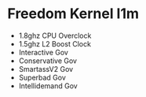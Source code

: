 # Freedom Kernel l1m

- 1.8ghz CPU Overclock
- 1.5ghz L2 Boost Clock
- Interactive Gov
- Conservative Gov
- SmartassV2 Gov
- Superbad Gov
- Intellidemand Gov
